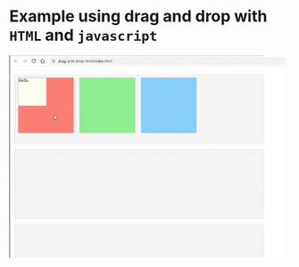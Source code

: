 # Example using drag and drop with `HTML` and `javascript`

![git-drag-and-drop-html](img/git-drag-and-drop-html.gif)
